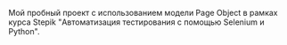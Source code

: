 Мой пробный проект с использованием модели Page Object в рамках курса Stepik 
"Автоматизация тестирования с помощью Selenium и Python".